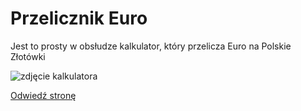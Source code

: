 # Przelicznik Euro

Jest to prosty w obsłudze kalkulator, który przelicza Euro na Polskie Złotówki

![zdjęcie kalkulatora](https://imgur.com/a/aZZwy7u)

[Odwiedź stronę](https://met3usz.github.io/przelicznik-eur/)
